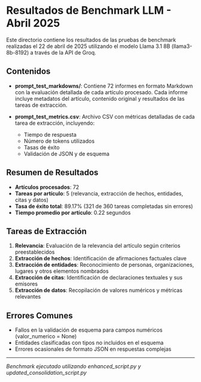 # Resultados de Benchmark LLM - Abril 2025

Este directorio contiene los resultados de las pruebas de benchmark realizadas el 22 de abril de 2025 utilizando el modelo Llama 3.1 8B (llama3-8b-8192) a través de la API de Groq.

## Contenidos

- **prompt_test_markdowns/**: Contiene 72 informes en formato Markdown con la evaluación detallada de cada artículo procesado. Cada informe incluye metadatos del artículo, contenido original y resultados de las tareas de extracción.

- **prompt_test_metrics.csv**: Archivo CSV con métricas detalladas de cada tarea de extracción, incluyendo:
  - Tiempo de respuesta
  - Número de tokens utilizados
  - Tasas de éxito
  - Validación de JSON y de esquema

## Resumen de Resultados

- **Artículos procesados**: 72
- **Tareas por artículo**: 5 (relevancia, extracción de hechos, entidades, citas y datos)
- **Tasa de éxito total**: 89.17% (321 de 360 tareas completadas sin errores)
- **Tiempo promedio por artículo**: 0.22 segundos

## Tareas de Extracción

1. **Relevancia**: Evaluación de la relevancia del artículo según criterios preestablecidos
2. **Extracción de hechos**: Identificación de afirmaciones factuales clave
3. **Extracción de entidades**: Reconocimiento de personas, organizaciones, lugares y otros elementos nombrados
4. **Extracción de citas**: Identificación de declaraciones textuales y sus emisores
5. **Extracción de datos**: Recopilación de valores numéricos y métricas relevantes

## Errores Comunes

- Fallos en la validación de esquema para campos numéricos (valor_numerico = None)
- Entidades clasificadas con tipos no incluidos en el esquema
- Errores ocasionales de formato JSON en respuestas complejas

---

_Benchmark ejecutado utilizando enhanced_script.py y updated_consolidation_script.py_